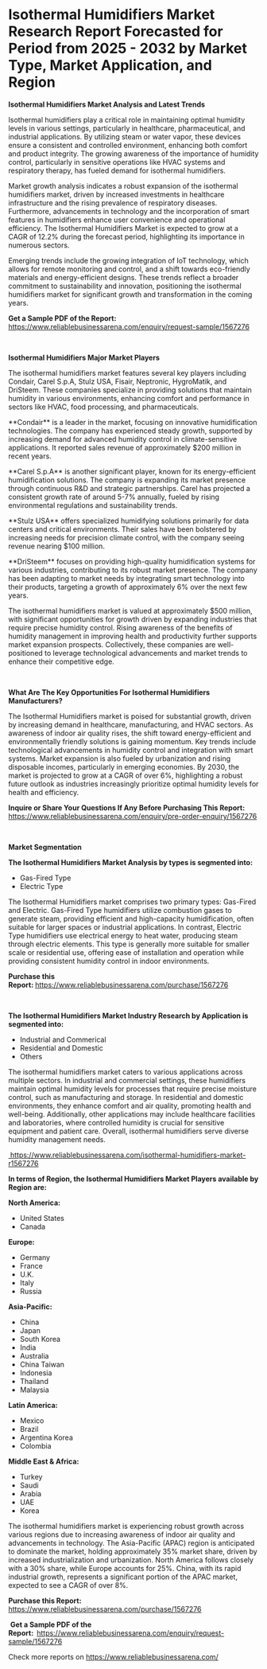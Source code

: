 <p><h1>Isothermal Humidifiers Market Research Report Forecasted for Period from 2025 -  2032 by Market Type, Market Application, and Region</h1></p><p><strong>Isothermal Humidifiers Market Analysis and Latest Trends</strong></p>
<p><p>Isothermal humidifiers play a critical role in maintaining optimal humidity levels in various settings, particularly in healthcare, pharmaceutical, and industrial applications. By utilizing steam or water vapor, these devices ensure a consistent and controlled environment, enhancing both comfort and product integrity. The growing awareness of the importance of humidity control, particularly in sensitive operations like HVAC systems and respiratory therapy, has fueled demand for isothermal humidifiers.</p><p>Market growth analysis indicates a robust expansion of the isothermal humidifiers market, driven by increased investments in healthcare infrastructure and the rising prevalence of respiratory diseases. Furthermore, advancements in technology and the incorporation of smart features in humidifiers enhance user convenience and operational efficiency. The Isothermal Humidifiers Market is expected to grow at a CAGR of 12.2% during the forecast period, highlighting its importance in numerous sectors.</p><p>Emerging trends include the growing integration of IoT technology, which allows for remote monitoring and control, and a shift towards eco-friendly materials and energy-efficient designs. These trends reflect a broader commitment to sustainability and innovation, positioning the isothermal humidifiers market for significant growth and transformation in the coming years.</p></p>
<p><strong>Get a Sample PDF of the Report:&nbsp;</strong> <a href="https://www.reliablebusinessarena.com/enquiry/request-sample/1567276?utm_campaign=3289&utm_medium=2&utm_source=Github&utm_content=ia&utm_term=22032025&utm_id=isothermal-humidifiers">https://www.reliablebusinessarena.com/enquiry/request-sample/1567276</a></p>
<p>&nbsp;</p>
<p><strong>Isothermal Humidifiers Major Market Players</strong></p>
<p><p>The isothermal humidifiers market features several key players including Condair, Carel S.p.A, Stulz USA, Fisair, Neptronic, HygroMatik, and DriSteem. These companies specialize in providing solutions that maintain humidity in various environments, enhancing comfort and performance in sectors like HVAC, food processing, and pharmaceuticals.</p><p>**Condair** is a leader in the market, focusing on innovative humidification technologies. The company has experienced steady growth, supported by increasing demand for advanced humidity control in climate-sensitive applications. It reported sales revenue of approximately $200 million in recent years.</p><p>**Carel S.p.A** is another significant player, known for its energy-efficient humidification solutions. The company is expanding its market presence through continuous R&D and strategic partnerships. Carel has projected a consistent growth rate of around 5-7% annually, fueled by rising environmental regulations and sustainability trends.</p><p>**Stulz USA** offers specialized humidifying solutions primarily for data centers and critical environments. Their sales have been bolstered by increasing needs for precision climate control, with the company seeing revenue nearing $100 million.</p><p>**DriSteem** focuses on providing high-quality humidification systems for various industries, contributing to its robust market presence. The company has been adapting to market needs by integrating smart technology into their products, targeting a growth of approximately 6% over the next few years.</p><p>The isothermal humidifiers market is valued at approximately $500 million, with significant opportunities for growth driven by expanding industries that require precise humidity control. Rising awareness of the benefits of humidity management in improving health and productivity further supports market expansion prospects. Collectively, these companies are well-positioned to leverage technological advancements and market trends to enhance their competitive edge.</p></p>
<p>&nbsp;</p>
<p><strong>What Are The Key Opportunities For Isothermal Humidifiers Manufacturers?</strong></p>
<p><p>The Isothermal Humidifiers market is poised for substantial growth, driven by increasing demand in healthcare, manufacturing, and HVAC sectors. As awareness of indoor air quality rises, the shift toward energy-efficient and environmentally friendly solutions is gaining momentum. Key trends include technological advancements in humidity control and integration with smart systems. Market expansion is also fueled by urbanization and rising disposable incomes, particularly in emerging economies. By 2030, the market is projected to grow at a CAGR of over 6%, highlighting a robust future outlook as industries increasingly prioritize optimal humidity levels for health and efficiency.</p></p>
<p><strong>Inquire or Share Your Questions If Any Before Purchasing This Report:</strong> <a href="https://www.reliablebusinessarena.com/enquiry/pre-order-enquiry/1567276?utm_campaign=3289&utm_medium=2&utm_source=Github&utm_content=ia&utm_term=22032025&utm_id=isothermal-humidifiers">https://www.reliablebusinessarena.com/enquiry/pre-order-enquiry/1567276</a></p>
<p>&nbsp;</p>
<p><strong>Market Segmentation</strong></p>
<p><strong>The Isothermal Humidifiers Market Analysis by types is segmented into:</strong></p>
<p><ul><li>Gas-Fired Type</li><li>Electric Type</li></ul></p>
<p><p>The Isothermal Humidifiers market comprises two primary types: Gas-Fired and Electric. Gas-Fired Type humidifiers utilize combustion gases to generate steam, providing efficient and high-capacity humidification, often suitable for larger spaces or industrial applications. In contrast, Electric Type humidifiers use electrical energy to heat water, producing steam through electric elements. This type is generally more suitable for smaller scale or residential use, offering ease of installation and operation while providing consistent humidity control in indoor environments.</p></p>
<p><strong>Purchase this Report:&nbsp;</strong><a href="https://www.reliablebusinessarena.com/purchase/1567276?utm_campaign=3289&utm_medium=2&utm_source=Github&utm_content=ia&utm_term=22032025&utm_id=isothermal-humidifiers">https://www.reliablebusinessarena.com/purchase/1567276</a></p>
<p>&nbsp;</p>
<p><strong>The Isothermal Humidifiers Market Industry Research by Application is segmented into:</strong></p>
<p><ul><li>Industrial and Commerical</li><li>Residential and Domestic</li><li>Others</li></ul></p>
<p><p>The isothermal humidifiers market caters to various applications across multiple sectors. In industrial and commercial settings, these humidifiers maintain optimal humidity levels for processes that require precise moisture control, such as manufacturing and storage. In residential and domestic environments, they enhance comfort and air quality, promoting health and well-being. Additionally, other applications may include healthcare facilities and laboratories, where controlled humidity is crucial for sensitive equipment and patient care. Overall, isothermal humidifiers serve diverse humidity management needs.</p></p>
<p><a href="https://www.reliablebusinessarena.com/isothermal-humidifiers-market-r1567276?utm_campaign=3289&utm_medium=2&utm_source=Github&utm_content=ia&utm_term=22032025&utm_id=isothermal-humidifiers">&nbsp;https://www.reliablebusinessarena.com/isothermal-humidifiers-market-r1567276</a></p>
<p><strong>In terms of Region, the Isothermal Humidifiers Market Players available by Region are:</strong></p>
<p>
    <p> <strong> North America: </strong>
        <ul>
            <li>United States</li>
            <li>Canada</li>
        </ul>
        </p> 
    <p> <strong> Europe: </strong>
        <ul>
            <li>Germany</li>
            <li>France</li>
            <li>U.K.</li>
            <li>Italy</li>
            <li>Russia</li>
        </ul>
        </p> 
    <p> <strong> Asia-Pacific: </strong>
        <ul>
            <li>China</li>
            <li>Japan</li>
            <li>South Korea</li>
            <li>India</li>
            <li>Australia</li>
            <li>China Taiwan</li>
            <li>Indonesia</li>
            <li>Thailand</li>
            <li>Malaysia</li>
        </ul>
        </p> 
    <p> <strong> Latin America: </strong>
        <ul>
            <li>Mexico</li>
            <li>Brazil</li>
            <li>Argentina Korea</li>
            <li>Colombia</li>
        </ul>
        </p> 
    <p> <strong> Middle East & Africa: </strong>
        <ul>
            <li>Turkey</li>
            <li>Saudi</li>
            <li>Arabia</li>
            <li>UAE</li>
            <li>Korea</li>
        </ul>
    </p>
    </p>
<p><p>The isothermal humidifiers market is experiencing robust growth across various regions due to increasing awareness of indoor air quality and advancements in technology. The Asia-Pacific (APAC) region is anticipated to dominate the market, holding approximately 35% market share, driven by increased industrialization and urbanization. North America follows closely with a 30% share, while Europe accounts for 25%. China, with its rapid industrial growth, represents a significant portion of the APAC market, expected to see a CAGR of over 8%.</p></p>
<p><strong>Purchase this Report: </strong><a href="https://www.reliablebusinessarena.com/purchase/1567276?utm_campaign=3289&utm_medium=2&utm_source=Github&utm_content=ia&utm_term=22032025&utm_id=isothermal-humidifiers">https://www.reliablebusinessarena.com/purchase/1567276</a></p>
<p>&nbsp;<strong>Get a Sample PDF of the Report:&nbsp;&nbsp;</strong><a href="https://www.reliablebusinessarena.com/enquiry/request-sample/1567276?utm_campaign=3289&utm_medium=2&utm_source=Github&utm_content=ia&utm_term=22032025&utm_id=isothermal-humidifiers">https://www.reliablebusinessarena.com/enquiry/request-sample/1567276</a></p>
<p><strong></strong></p>
<p>Check more reports on <a href="https://www.reliablebusinessarena.com/?utm_campaign=3289&utm_medium=2&utm_source=Github&utm_content=ia&utm_term=22032025&utm_id=isothermal-humidifiers">https://www.reliablebusinessarena.com/</a></p>